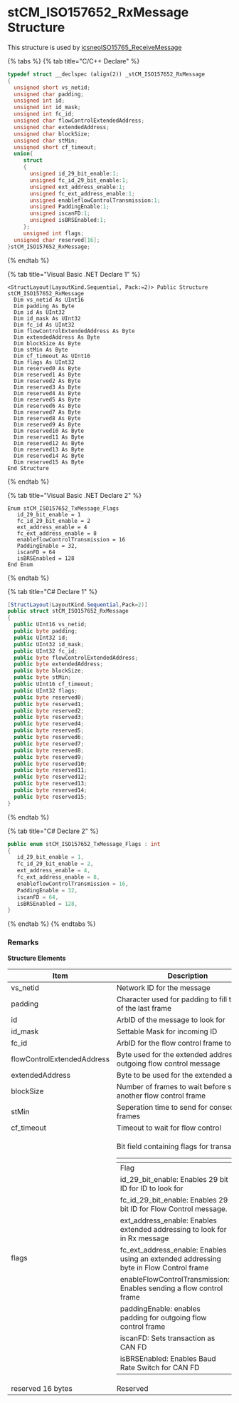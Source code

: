 # stCM\_ISO157652\_RxMessage Structure

This structure is used by [icsneoISO15765\_ReceiveMessage](../../message-functions-overview-intrepidcs-api/iso15765-message-functions-overview-intrepidcs-api/iso15765\_receivemessage-method-intrepidcs-api.md)

{% tabs %}
{% tab title="C/C++ Declare" %}
```cpp
typedef struct __declspec (align(2)) _stCM_ISO157652_RxMessage
{
  unsigned short vs_netid;
  unsigned char padding;
  unsigned int id;
  unsigned int id_mask;
  unsigned int fc_id;
  unsigned char flowControlExtendedAddress;
  unsigned char extendedAddress;
  unsigned char blockSize;
  unsigned char stMin;
  unsigned short cf_timeout;
  union{
     struct
     {
       unsigned id_29_bit_enable:1;
       unsigned fc_id_29_bit_enable:1;
       unsigned ext_address_enable:1;
       unsigned fc_ext_address_enable:1;
       unsigned enableflowControlTransmission:1;
       unsigned PaddingEnable:1;
       unsigned iscanFD:1;
       unsigned isBRSEnabled:1;
     };
     unsigned int flags;
  unsigned char reserved[16];
}stCM_ISO157652_RxMessage;
```
{% endtab %}

{% tab title="Visual Basic .NET Declare 1" %}
```vbnet
<StructLayout(LayoutKind.Sequential, Pack:=2)> Public Structure stCM_ISO157652_RxMessage
  Dim vs_netid As UInt16
  Dim padding As Byte
  Dim id As UInt32
  Dim id_mask As UInt32
  Dim fc_id As UInt32
  Dim flowControlExtendedAddress As Byte
  Dim extendedAddress As Byte
  Dim blockSize As Byte
  Dim stMin As Byte
  Dim cf_timeout As UInt16
  Dim flags As UInt32
  Dim reserved0 As Byte
  Dim reserved1 As Byte
  Dim reserved2 As Byte
  Dim reserved3 As Byte
  Dim reserved4 As Byte
  Dim reserved5 As Byte
  Dim reserved6 As Byte
  Dim reserved7 As Byte
  Dim reserved8 As Byte
  Dim reserved9 As Byte
  Dim reserved10 As Byte
  Dim reserved11 As Byte
  Dim reserved12 As Byte
  Dim reserved13 As Byte
  Dim reserved14 As Byte
  Dim reserved15 As Byte
End Structure
```
{% endtab %}

{% tab title="Visual Basic .NET Declare 2" %}
```vbnet
Enum stCM_ISO157652_TxMessage_Flags
   id_29_bit_enable = 1
   fc_id_29_bit_enable = 2
   ext_address_enable = 4
   fc_ext_address_enable = 8
   enableflowControlTransmission = 16
   PaddingEnable = 32,
   iscanFD = 64
   isBRSEnabled = 128
End Enum
```
{% endtab %}

{% tab title="C# Declare 1" %}
```csharp
[StructLayout(LayoutKind.Sequential,Pack=2)]
public struct stCM_ISO157652_RxMessage
{
  public UInt16 vs_netid;
  public byte padding;
  public UInt32 id;
  public UInt32 id_mask;
  public UInt32 fc_id;
  public byte flowControlExtendedAddress;
  public byte extendedAddress;
  public byte blockSize;
  public byte stMin;
  public UInt16 cf_timeout;
  public UInt32 flags;
  public byte reserved0;
  public byte reserved1;
  public byte reserved2;
  public byte reserved3;
  public byte reserved4;
  public byte reserved5;
  public byte reserved6;
  public byte reserved7;
  public byte reserved8;
  public byte reserved9;
  public byte reserved10;
  public byte reserved11;
  public byte reserved12;
  public byte reserved13;
  public byte reserved14;
  public byte reserved15;
}
```
{% endtab %}

{% tab title="C# Declare 2" %}
```csharp
public enum stCM_ISO157652_TxMessage_Flags : int
{
   id_29_bit_enable = 1,
   fc_id_29_bit_enable = 2,
   ext_address_enable = 4,
   fc_ext_address_enable = 8,
   enableflowControlTransmission = 16,
   PaddingEnable = 32,
   iscanFD = 64,
   isBRSEnabled = 128,
}
```
{% endtab %}
{% endtabs %}

### Remarks

**Structure Elements**

| Item                       | Description                                                                                                                                                                                                                                                                                                                                                                                                                                                                                                                                                                                                                                                                                                                                                                                                                                                                                                                     |
| -------------------------- | ------------------------------------------------------------------------------------------------------------------------------------------------------------------------------------------------------------------------------------------------------------------------------------------------------------------------------------------------------------------------------------------------------------------------------------------------------------------------------------------------------------------------------------------------------------------------------------------------------------------------------------------------------------------------------------------------------------------------------------------------------------------------------------------------------------------------------------------------------------------------------------------------------------------------------- |
| vs\_netid                  | Network ID for the message                                                                                                                                                                                                                                                                                                                                                                                                                                                                                                                                                                                                                                                                                                                                                                                                                                                                                                      |
| padding                    | Character used for padding to fill the rest of the last frame                                                                                                                                                                                                                                                                                                                                                                                                                                                                                                                                                                                                                                                                                                                                                                                                                                                                   |
| id                         | ArbID of the message to look for                                                                                                                                                                                                                                                                                                                                                                                                                                                                                                                                                                                                                                                                                                                                                                                                                                                                                                |
| id\_mask                   | Settable Mask for incoming ID                                                                                                                                                                                                                                                                                                                                                                                                                                                                                                                                                                                                                                                                                                                                                                                                                                                                                                   |
| fc\_id                     | ArbID for the flow control frame to send                                                                                                                                                                                                                                                                                                                                                                                                                                                                                                                                                                                                                                                                                                                                                                                                                                                                                        |
| flowControlExtendedAddress | Byte used for the extended address in outgoing flow control message                                                                                                                                                                                                                                                                                                                                                                                                                                                                                                                                                                                                                                                                                                                                                                                                                                                             |
| extendedAddress            | Byte to be used for the extended address                                                                                                                                                                                                                                                                                                                                                                                                                                                                                                                                                                                                                                                                                                                                                                                                                                                                                        |
| blockSize                  | Number of frames to wait before sending another flow control frame                                                                                                                                                                                                                                                                                                                                                                                                                                                                                                                                                                                                                                                                                                                                                                                                                                                              |
| stMin                      | Seperation time to send for consecutive frames                                                                                                                                                                                                                                                                                                                                                                                                                                                                                                                                                                                                                                                                                                                                                                                                                                                                                  |
| cf\_timeout                | Timeout to wait for flow control                                                                                                                                                                                                                                                                                                                                                                                                                                                                                                                                                                                                                                                                                                                                                                                                                                                                                                |
| flags                      | <p>Bit field containing flags for transaction</p><table data-header-hidden><thead><tr><th></th><th></th></tr></thead><tbody><tr><td>Flag</td><td>Value</td></tr><tr><td>id_29_bit_enable: Enables 29 bit ID for ID to look for</td><td>1</td></tr><tr><td>fc_id_29_bit_enable: Enables 29 bit ID for Flow Control message.</td><td>2</td></tr><tr><td>ext_address_enable: Enables extended addressing to look for in Rx message</td><td>4</td></tr><tr><td>fc_ext_address_enable: Enables using an extended addressing byte in Flow Control frame</td><td>8</td></tr><tr><td>enableFlowControlTransmission: Enables sending a flow control frame</td><td>16</td></tr><tr><td>paddingEnable: enables padding for outgoing flow control frame</td><td>32</td></tr><tr><td>iscanFD: Sets transaction as CAN FD</td><td>64</td></tr><tr><td>isBRSEnabled: Enables Baud Rate Switch for CAN FD</td><td>128</td></tr></tbody></table> |
| reserved 16 bytes          | Reserved                                                                                                                                                                                                                                                                                                                                                                                                                                                                                                                                                                                                                                                                                                                                                                                                                                                                                                                        |
